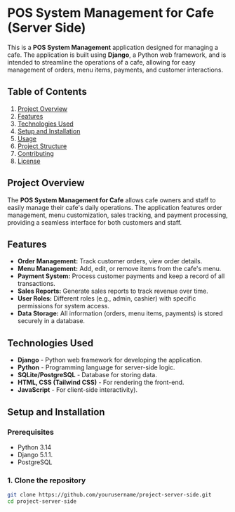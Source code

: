 # POS System Management for Cafe (Server Side)

This is a **POS System Management** application designed for managing a cafe. The application is built using **Django**, a Python web framework, and is intended to streamline the operations of a cafe, allowing for easy management of orders, menu items, payments, and customer interactions.

## Table of Contents
1. [Project Overview](#project-overview)
2. [Features](#features)
3. [Technologies Used](#technologies-used)
4. [Setup and Installation](#setup-and-installation)
5. [Usage](#usage)
6. [Project Structure](#project-structure)
7. [Contributing](#contributing)
8. [License](#license)

## Project Overview

The **POS System Management for Cafe** allows cafe owners and staff to easily manage their cafe's daily operations. The application features order management, menu customization, sales tracking, and payment processing, providing a seamless interface for both customers and staff.

## Features

- **Order Management:** Track customer orders, view order details.
- **Menu Management:** Add, edit, or remove items from the cafe's menu.
- **Payment System:** Process customer payments and keep a record of all transactions.
- **Sales Reports:** Generate sales reports to track revenue over time.
- **User Roles:** Different roles (e.g., admin, cashier) with specific permissions for system access.
- **Data Storage:** All information (orders, menu items, payments) is stored securely in a database.

## Technologies Used

- **Django** - Python web framework for developing the application.
- **Python** - Programming language for server-side logic.
- **SQLite/PostgreSQL** - Database for storing data.
- **HTML, CSS (Tailwind CSS)** - For rendering the front-end.
- **JavaScript** - For client-side interactivity).

## Setup and Installation

### Prerequisites
- Python 3.14
- Django 5.1.1.
- PostgreSQL

### 1. Clone the repository
```bash
git clone https://github.com/yourusername/project-server-side.git
cd project-server-side
